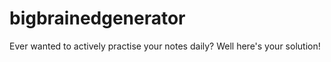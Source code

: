 # bigbrainedgenerator
Ever wanted to actively practise your notes daily? Well here's your solution!
